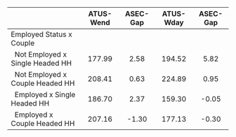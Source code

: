 
|                      |    ATUS-Wend |     ASEC-Gap |    ATUS-Wday |     ASEC-Gap |
| -------------------- | :----------: | :----------: | :----------: | :----------: |
| Employed Status x Couple |              |              |              |              |
| &nbsp;&nbsp;Not Employed x Single Headed HH |       177.99 |         2.58 |       194.52 |         5.82 |
| &nbsp;&nbsp;Not Employed x Couple Headed HH |       208.41 |         0.63 |       224.89 |         0.95 |
| &nbsp;&nbsp;Employed x Single Headed HH |       186.70 |         2.37 |       159.30 |        -0.05 |
| &nbsp;&nbsp;Employed x Couple Headed HH |       207.16 |        -1.30 |       177.13 |        -0.30 |

